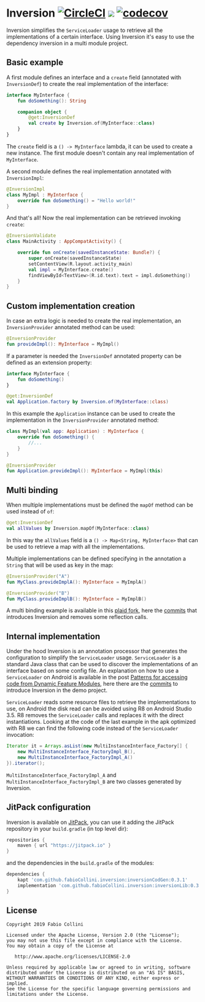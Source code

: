 # Inversion [![CircleCI](https://circleci.com/gh/fabioCollini/Inversion.svg?style=svg)](https://circleci.com/gh/fabioCollini/Inversion) [![](https://jitpack.io/v/fabioCollini/Inversion.svg)](https://jitpack.io/#fabioCollini/Inversion) [![codecov](https://codecov.io/gh/fabioCollini/Inversion/branch/master/graph/badge.svg)](https://codecov.io/gh/fabioCollini/Inversion)


Inversion simplifies the `ServiceLoader` usage to retrieve all the implementations of a certain interface.
Using Inversion it's easy to use the dependency inversion in a multi module project.

## Basic example

A first module defines an interface and a `create` field (annotated with `InversionDef`) to create the real implementation of the interface:

```kotlin
interface MyInterface {
    fun doSomething(): String

    companion object {
        @get:InversionDef
        val create by Inversion.of(MyInterface::class)
    }
}
```

The `create` field is a `() -> MyInterface` lambda, it can be used to create a new instance. The first module
doesn't contain any real implementation of `MyInterface`.

A second module defines the real implementation annotated with `InversionImpl`: 

```kotlin
@InversionImpl
class MyImpl : MyInterface {
    override fun doSomething() = "Hello world!"
}
```

And that's all! Now the real implementation can be retrieved invoking `create`:

```kotlin
@InversionValidate
class MainActivity : AppCompatActivity() {

    override fun onCreate(savedInstanceState: Bundle?) {
        super.onCreate(savedInstanceState)
        setContentView(R.layout.activity_main)
        val impl = MyInterface.create()
        findViewById<TextView>(R.id.text).text = impl.doSomething()
    }
}
```

## Custom implementation creation

In case an extra logic is needed to create the real implementation, an `InversionProvider` annotated method can be used:

```kotlin
@InversionProvider
fun provideImpl(): MyInterface = MyImpl() 
```

If a parameter is needed the `InversionDef` annotated property can be defined as an extension property:

```kotlin
interface MyInterface {
    fun doSomething()
}

@get:InversionDef
val Application.factory by Inversion.of(MyInterface::class)
```

In this example the `Application` instance can be used to create the implementation in the `InversionProvider`
annotated method:

```kotlin
class MyImpl(val app: Application) : MyInterface {
    override fun doSomething() {
        //...
    }
}

@InversionProvider
fun Application.provideImpl(): MyInterface = MyImpl(this)
```

## Multi binding

When multiple implementations must be defined the `mapOf` method can be used instead of `of`:

```kotlin
@get:InversionDef
val allValues by Inversion.mapOf(MyInterface::class)
```

In this way the `allValues` field is a `() -> Map<String, MyInterface>` that can be used to retrieve a map with all the implementations.

Multiple implementations can be defined specifying in the annotation a `String` that will be used as key in the map: 

```kotlin
@InversionProvider("A")
fun MyClass.provideImplA(): MyInterface = MyImplA()

@InversionProvider("B")
fun MyClass.provideImplB(): MyInterface = MyImplB()
```

A multi binding example is available in this [plaid fork](https://github.com/fabioCollini/plaid/), here the [commits](https://github.com/fabioCollini/plaid/compare/original-master...fabioCollini:master) 
that introduces Inversion and removes some reflection calls.

## Internal implementation

Under the hood Inversion is an annotation processor that generates the configuration to simplify the `ServiceLoader` usage. `ServiceLoader` is
a standard Java class that can be used to discover the implementations of an interface based on some config file. An explanation on how to
use a `ServiceLoader` on Android is available in the post 
[Patterns for accessing code from Dynamic Feature Modules](https://medium.com/androiddevelopers/patterns-for-accessing-code-from-dynamic-feature-modules-7e5dca6f9123),
here there are the [commits](https://github.com/fabioCollini/android-dynamic-code-loading/compare/initial-master...fabioCollini:master) to introduce
Inversion in the demo project.

`ServiceLoader` reads some resource files to retrieve the implementations to use, on Android the disk read can be avoided using R8 on Android Studio 3.5.
R8 removes the `ServiceLoader` calls and replaces it with the direct instantiations. Looking at the code of the last example
in the apk optimized with R8 we can find the following code instead of the `ServiceLoader` invocation:
 
```java
Iterator it = Arrays.asList(new MultiInstanceInterface_Factory[] {
    new MultiInstanceInterface_FactoryImpl_B(), 
    new MultiInstanceInterface_FactoryImpl_A()
}).iterator();
```           

`MultiInstanceInterface_FactoryImpl_A` and `MultiInstanceInterface_FactoryImpl_B` are two classes generated by Inversion.         

## JitPack configuration

Inversion is available on [JitPack](https://jitpack.io/#fabioCollini/Inversion/),
you can use it adding the JitPack repository in your `build.gradle` (in top level dir):
```gradle
repositories {
    maven { url "https://jitpack.io" }
}
```
and the dependencies in the `build.gradle` of the modules:

```gradle
dependencies {
    kapt 'com.github.fabioCollini.inversion:inversionCodGen:0.3.1'
    implementation 'com.github.fabioCollini.inversion:inversionLib:0.3.1'
}
```

## License

    Copyright 2019 Fabio Collini

    Licensed under the Apache License, Version 2.0 (the "License");
    you may not use this file except in compliance with the License.
    You may obtain a copy of the License at

       http://www.apache.org/licenses/LICENSE-2.0

    Unless required by applicable law or agreed to in writing, software
    distributed under the License is distributed on an "AS IS" BASIS,
    WITHOUT WARRANTIES OR CONDITIONS OF ANY KIND, either express or implied.
    See the License for the specific language governing permissions and
    limitations under the License.